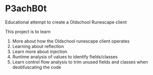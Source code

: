 # P3achB0t
Educational attempt to create a Oldschool Runescape client

This project is to learn 
1. More about how the Oldschool runescape client operates
1. Learning about reflection
1. Learn more about injection
1. Runtime analysis of values to identify fields/classes
1. Learn control flow analysis to trim unused fields and classes when deobfuscating the code
